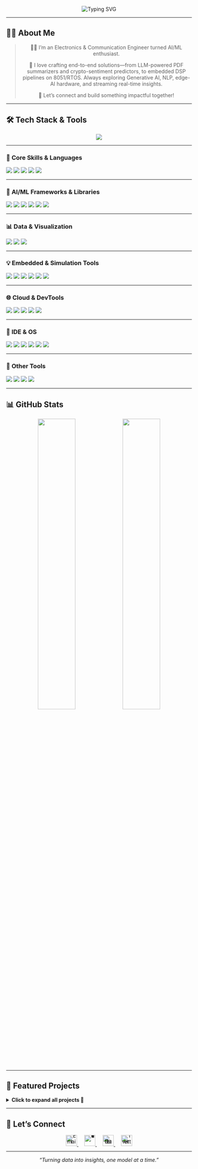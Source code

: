 <!-- Banner -->
<p align="center">
  <img 
    src="https://readme-typing-svg.herokuapp.com?font=Fira+Code&weight=700&size=25&pause=1000&color=F97316&center=true&vCenter=true&width=1000&lines=Hi+%F0%9F%91%8B%2C+I'm+Hitesh+Bhatnagar;Electronics+%26+Communication+Engineer+%7C+B.Tech+@+VIT+Vellore;Building+Next-Gen+ML%2FDL+%2B+Edge-AI+Solutions;Machine+Learning%2C+Deep+Learning%2C+LLMs%2C+NLP%2C+Signal+Processing;Building+Real-Time+Intelligent+Systems+%F0%9F%9A%80;Open+to+Collaborations+%7C+Let's+Build+Together+%F0%9F%92%BB" 
    alt="Typing SVG"
  />
</p>





---

## 👨‍💻 About Me


<div align="center">
  <blockquote>
  <p>👨‍💻 I’m an Electronics &amp; Communication Engineer turned AI/ML enthusiast.   
  <p>🚀 I love crafting end-to-end solutions—from LLM-powered PDF summarizers and  
  crypto-sentiment predictors, to embedded DSP pipelines on 8051/RTOS.  
  Always exploring Generative AI, NLP, edge-AI hardware, and streaming real-time insights.</p>
  <p>🤝 Let’s connect and build something impactful together!</p>
  </blockquote>
</div>



---

## 🛠️ Tech Stack & Tools



<p align="center">
  <img src="https://skillicons.dev/icons?i=py,java,r,c,cpp,verilog,matlab,tensorflow,pytorch,keras,scikit-learn,opencv,html,css,js,dart,flutter,nodejs,react,git,github,mysql,postgres,linux,vscode,bash,arduino,latex,figma,aws&perline=10" />
</p>

---

### 🧠 **Core Skills & Languages**
<p>
  <img src="https://img.shields.io/badge/Python-3670A0?style=for-the-badge&logo=python&logoColor=white"/>
  <img src="https://img.shields.io/badge/C++-00599C?style=for-the-badge&logo=c%2B%2B&logoColor=white"/>
  <img src="https://img.shields.io/badge/Java-ED8B00?style=for-the-badge&logo=java&logoColor=white"/>
  <img src="https://img.shields.io/badge/Embedded C-blue?style=for-the-badge"/>
  <img src="https://img.shields.io/badge/Verilog-gray?style=for-the-badge"/>
</p>

---

### 🤖 **AI/ML Frameworks & Libraries**
<p>
  <img src="https://img.shields.io/badge/TensorFlow-FF6F00?style=for-the-badge&logo=tensorflow&logoColor=white"/>
  <img src="https://img.shields.io/badge/PyTorch-EE4C2C?style=for-the-badge&logo=pytorch&logoColor=white"/>
  <img src="https://img.shields.io/badge/Keras-D00000?style=for-the-badge&logo=keras&logoColor=white"/>
  <img src="https://img.shields.io/badge/Scikit--Learn-F7931E?style=for-the-badge&logo=scikit-learn&logoColor=white"/>
  <img src="https://img.shields.io/badge/NumPy-013243?style=for-the-badge&logo=numpy&logoColor=white"/>
  <img src="https://img.shields.io/badge/Pandas-150458?style=for-the-badge&logo=pandas&logoColor=white"/>
</p>

---

### 📊 **Data & Visualization**
<p>
  <img src="https://img.shields.io/badge/Matplotlib-20232A?style=for-the-badge&logo=plotly&logoColor=white"/>
  <img src="https://img.shields.io/badge/Seaborn-blue?style=for-the-badge"/>
  <img src="https://img.shields.io/badge/TensorFlow Lite-orange?style=for-the-badge"/>
</p>

---

### 💡 **Embedded & Simulation Tools**
<p>
  <img src="https://img.shields.io/badge/Proteus-blue?style=for-the-badge"/>
  <img src="https://img.shields.io/badge/ModelSim-darkblue?style=for-the-badge"/>
  <img src="https://img.shields.io/badge/MultiSim-purple?style=for-the-badge"/>
  <img src="https://img.shields.io/badge/Keil uVision-blue?style=for-the-badge"/>
  <img src="https://img.shields.io/badge/Vivado-red?style=for-the-badge"/>
  <img src="https://img.shields.io/badge/FPGA-pink?style=for-the-badge"/>
</p>

---

### 🌐 **Cloud & DevTools**
<p>
  <img src="https://img.shields.io/badge/AWS-FF9900?style=for-the-badge&logo=amazonaws&logoColor=white"/>
  <img src="https://img.shields.io/badge/Google Colab-yellow?style=for-the-badge&logo=googlecolab&logoColor=black"/>
  <img src="https://img.shields.io/badge/Jupyter-F37626?style=for-the-badge&logo=jupyter&logoColor=white"/>
  <img src="https://img.shields.io/badge/Git-F05032?style=for-the-badge&logo=git&logoColor=white"/>
  <img src="https://img.shields.io/badge/GitHub-181717?style=for-the-badge&logo=github&logoColor=white"/>
</p>

---

### 🧰 **IDE & OS**
<p>
  <img src="https://img.shields.io/badge/VSCode-007ACC?style=for-the-badge&logo=visual-studio-code&logoColor=white"/>
  <img src="https://img.shields.io/badge/IntelliJ IDEA-black?style=for-the-badge&logo=intellijidea&logoColor=white"/>
  <img src="https://img.shields.io/badge/Linux-000000?style=for-the-badge&logo=linux&logoColor=white"/>
  <img src="https://img.shields.io/badge/Arch Linux-blue?style=for-the-badge&logo=arch-linux&logoColor=white"/>
  <img src="https://img.shields.io/badge/Ubuntu-E95420?style=for-the-badge&logo=ubuntu&logoColor=white"/>
  <img src="https://img.shields.io/badge/Windows-0078D6?style=for-the-badge&logo=windows&logoColor=white"/>
</p>

---

### 🧠 **Other Tools**
<p>
  <img src="https://img.shields.io/badge/LaTeX-008080?style=for-the-badge&logo=latex&logoColor=white"/>
  <img src="https://img.shields.io/badge/Google Earth Engine-green?style=for-the-badge"/>
  <img src="https://img.shields.io/badge/Notion-000000?style=for-the-badge&logo=notion&logoColor=white"/>
  <img src="https://img.shields.io/badge/MS Office-d43b09?style=for-the-badge&logo=microsoftoffice&logoColor=white"/>
</p>


---

## 📊 GitHub Stats
<p align="center">
  <img src="https://github-readme-stats.vercel.app/api?username=hitesh-bhatnagar&show_icons=true&theme=radical" width="45%" />
  <img src="https://github-readme-stats.vercel.app/api/top-langs/?username=hitesh-bhatnagar&layout=compact&theme=radical" width="45%" />
</p>

---

## 💼 Featured Projects
<details>
<summary><strong>Click to expand all projects 🔽</strong></summary>

<table>
  <tr>
    <td width="50%" valign="top">
      <h4><a href="https://github.com/hitesh-bhatnagar/Crypto-Sentiment-Trading-Analysis">🔮 Crypto Sentiment Trading</a></h4>
      • RF classifier → 77% accuracy & 0.77 F1<br>
      • Analyzed Fear & Greed Index + Hyperliquid data<br>
      • Feature engineering for trade-specific insights<br>
    </td>
    <td width="50%" valign="top">
      <h4><a href="https://github.com/hitesh-bhatnagar/PDF-Summarizer_APP">📄 AI PDF Summarizer</a></h4>
      • Flutter & OpenAI API for PDF/DOC summarization<br>
      • Real-time summary preview + share feature<br>
      • Scalable architecture for future NLP modules<br>
    </td>
  </tr>
  <tr>
    <td width="50%" valign="top">
      <h4><a href="https://github.com/hitesh-bhatnagar/Telco-Customer-Churn-Predictor-Full-Stack-ML-App-?tab=readme-ov-file">📊 Telco Churn Predictor</a></h4>
      • End-to-end ML pipeline + Streamlit app<br>
      • LightGBM & Logistic Regression >80% accuracy<br>
      • SHAP explainability & PostgreSQL backend<br>
    </td>
    <td width="50%" valign="top">
      <h4><a href="https://github.com/hitesh-bhatnagar/EEG_Epileptic_Seizure_Detection/tree/main">⚡ EEG Seizure Detection</a></h4>
      • Deep model on Bonn EEG → 96% accuracy<br>
      • Time-series preprocessing + spectral features<br>
      • Python, NumPy, Scikit-learn pipelines<br>
    </td>
  </tr>
  <!-- Add more rows here for each project in the same pattern -->
</table>
</details>

---

## 🤝 Let’s Connect
<p align="center" style="line-height: 0;">
  <a href="mailto:hbhatnagar917@gmail.com" target="_blank" rel="noopener noreferrer" style="margin: 0 8px;">
    <img src="https://img.shields.io/badge/✉️%20Email-hbhatnagar917@gmail.com-blue?style=for-the-badge&logo=gmail" alt="Email" height="30" />
  </a>
  <a href="https://linkedin.com/in/hitesh-bhatnagar-5a3b391ba" target="_blank" rel="noopener noreferrer" style="margin: 0 8px;">
    <img src="https://img.shields.io/badge/🔗%20LinkedIn-hitesh--bhatnagar-0A66C2?style=for-the-badge&logo=linkedin" alt="LinkedIn" height="30" />
  </a>
  <a href="https://github.com/hitesh-bhatnagar" target="_blank" rel="noopener noreferrer" style="margin: 0 8px;">
    <img src="https://img.shields.io/badge/🐙%20GitHub-hitesh--bhatnagar-181717?style=for-the-badge&logo=github" alt="GitHub" height="30" />
  </a>
  <a href="https://x.com/b55849364" target="_blank" rel="noopener noreferrer" style="margin: 0 8px;">
    <img src="https://img.shields.io/badge/X-@hitesh--bhatnagar-1DA1F2?style=for-the-badge&logo=twitter&logoColor=white" alt="Twitter" height="30" />
  </a>
</p>


---

<p align="center">
  <em>“Turning data into insights, one model at a time.”</em>
</p>
